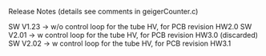 Release Notes (details see comments in geigerCounter.c)

SW V1.23 -> w/o control loop for the tube HV, for PCB revision HW2.0 
SW V2.01 -> w control loop for the tube HV, for PCB revision HW3.0 (discarded)
SW V2.02 -> w control loop for the tube HV, for PCB revision HW3.1 
